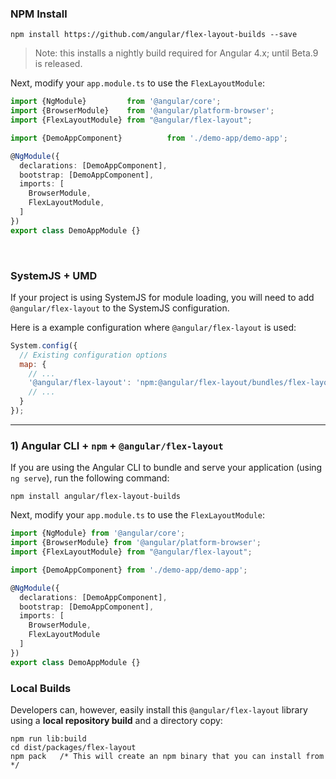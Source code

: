 ### NPM Install

```terminal
npm install https://github.com/angular/flex-layout-builds --save
```

> Note: this installs a nightly build required for Angular 4.x; until Beta.9 is released.

Next, modify your `app.module.ts` to use the `FlexLayoutModule`:

```typescript
import {NgModule}         from '@angular/core';
import {BrowserModule}    from '@angular/platform-browser';
import {FlexLayoutModule} from "@angular/flex-layout";

import {DemoAppComponent}          from './demo-app/demo-app';

@NgModule({
  declarations: [DemoAppComponent],
  bootstrap: [DemoAppComponent],
  imports: [
    BrowserModule,
    FlexLayoutModule,
  ]
})
export class DemoAppModule {}
```

<br/>

### SystemJS + UMD

If your project is using SystemJS for module loading, you will need to add `@angular/flex-layout` to the SystemJS configuration.

Here is a example configuration where `@angular/flex-layout` is used:
```js
System.config({
  // Existing configuration options
  map: {
    // ...
    '@angular/flex-layout': 'npm:@angular/flex-layout/bundles/flex-layout.umd.js',
    // ...
  }
});
```
----

### 1) Angular CLI + **`npm`** + `@angular/flex-layout`

If you are using the Angular CLI to bundle and serve your application (using `ng serve`), run the following command:

```terminal
npm install angular/flex-layout-builds
```

Next, modify your `app.module.ts` to use the `FlexLayoutModule`:

```typescript
import {NgModule} from '@angular/core';
import {BrowserModule} from '@angular/platform-browser';
import {FlexLayoutModule} from "@angular/flex-layout";

import {DemoAppComponent} from './demo-app/demo-app';

@NgModule({
  declarations: [DemoAppComponent],
  bootstrap: [DemoAppComponent],
  imports: [
    BrowserModule,
    FlexLayoutModule
  ]
})
export class DemoAppModule {}
```

### Local Builds

Developers can, however, easily install this `@angular/flex-layout` library using a **local repository build** 
and a directory copy:

```console
npm run lib:build
cd dist/packages/flex-layout
npm pack   /* This will create an npm binary that you can install from */
```

